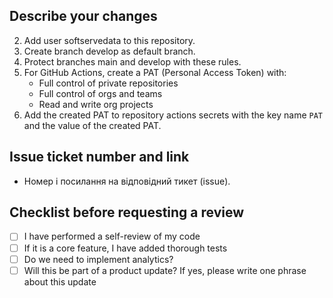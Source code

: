## Describe your changes
2. Add user softservedata to this repository.
3. Create branch develop as default branch.
4. Protect branches main and develop with these rules.
5. For GitHub Actions, create a PAT (Personal Access Token) with:
   - Full control of private repositories
   - Full control of orgs and teams
   - Read and write org projects
6. Add the created PAT to repository actions secrets with the key name `PAT` and the value of the created PAT.
## Issue ticket number and link
- Номер і посилання на відповідний тикет (issue).

## Checklist before requesting a review
- [ ] I have performed a self-review of my code
- [ ] If it is a core feature, I have added thorough tests
- [ ] Do we need to implement analytics?
- [ ] Will this be part of a product update? If yes, please write one phrase about this update

